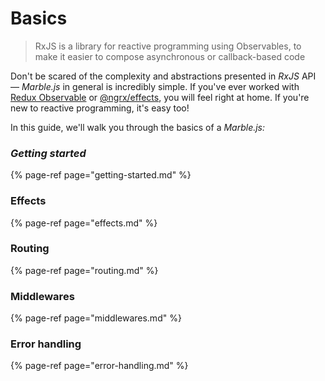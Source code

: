 # Basics

> RxJS is a library for reactive programming using Observables, to make it easier to compose asynchronous or callback-based code

Don't be scared of the complexity and abstractions presented in _RxJS_ API —  _Marble.js_ in general is incredibly simple. If you've ever worked with [Redux Observable](https://redux-observable.js.org) or [@ngrx/effects](https://github.com/ngrx/platform), you will feel right at home. If you're new to reactive programming, it's easy too!

In this guide, we'll walk you through the basics of a _Marble.js:_

### _Getting started_

{% page-ref page="getting-started.md" %}

### Effects

{% page-ref page="effects.md" %}

### Routing

{% page-ref page="routing.md" %}

### Middlewares

{% page-ref page="middlewares.md" %}

### Error handling

{% page-ref page="error-handling.md" %}



